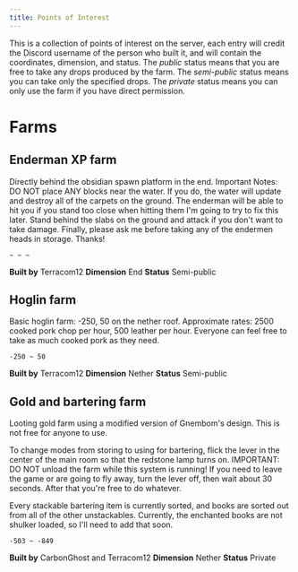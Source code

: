 ```yaml
---
title: Points of Interest
---
```


This is a collection of points of interest on the server, each entry will credit the Discord username of the person who built it, and will contain the coordinates, dimension, and status. The _public_ status means that you are free to take any drops produced by the farm. The _semi-public_ status means you can take only the specified drops. The _private_ status means you can only use the farm if you have direct permission.

# Farms

## Enderman XP farm

Directly behind the obsidian spawn platform in the end.
Important Notes: DO NOT place ANY blocks near the water. If you do, the water will update and destroy all of the carpets on the ground. The enderman will be able to hit you if you stand too close when hitting them I'm going to try to fix this later. Stand behind the slabs on the ground and attack if you don't want to take damage. Finally, please ask me before taking any of the endermen heads in storage. Thanks!

`~ ~ ~`

**Built by** Terracom12
**Dimension** End
**Status** Semi-public

## Hoglin farm

Basic hoglin farm: -250, 50 on the nether roof.
Approximate rates: 2500 cooked pork chop per hour, 500 leather per hour.
Everyone can feel free to take as much cooked pork as they need.

`-250 ~ 50`

**Built by** Terracom12
**Dimension** Nether
**Status** Semi-public

## Gold and bartering farm

Looting gold farm using a modified version of Gnembom's design. This is not free for anyone to use.

To change modes from storing to using for bartering, flick the lever in the center of the main room so that the redstone lamp turns on.
IMPORTANT:
DO NOT unload the farm while this system is running!
If you need to leave the game or are going to fly away, turn the lever off, then wait about 30 seconds.
After that you're free to do whatever.

Every stackable bartering item is currently sorted, and books are sorted out from all of the other unstackables. Currently, the enchanted books are not shulker loaded, so I'll need to add that soon.

`-503 ~ -849`

**Built by** CarbonGhost and Terracom12
**Dimension** Nether
**Status** Private
